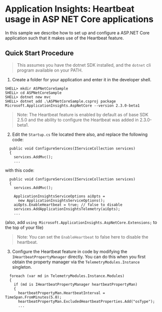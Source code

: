 # Application Insights: Heartbeat usage in ASP NET Core applications
In this sample we describe how to set up and configure a ASP.NET Core application
such that it makes use of the Heartbeat feature.

## Quick Start Procedure

> This assumes you have the dotnet SDK installed, and the `dotnet` cli program
available on your PATH.

1. Create a folder for your application and enter it in the developer shell.
````
SHELL> mkdir ASPNetCoreSample
SHELL> cd ASPNetCoreSample
SHELL> dotnet new mvc
SHELL> dotnet add .\ASPNetCoreSample.csproj package Microsoft.ApplicationInsights.AspNetCore --version 2.3.0-beta1
````

> Note: The Heartbeat feature is enabled by default as of base SDK 2.5.0 and the
ability to configure the Heartbeat was added in 2.3.0-beta1.

2. Edit the `Startup.cs` file located there also,  and replace the following
code:
````
  public void ConfigureServices(IServiceCollection services)
  {
    services.AddMvc();
    ...
````
with this code:
````
  public void ConfigureServices(IServiceCollection services)
  {
    services.AddMvc();
    
    ApplicationInsightsServiceOptions aiOpts = 
      new ApplicationInsightsServiceOptions();
    aiOpts.EnableHeartbeat = true; // false to disable
    services.AddApplicationInsightsTelemetry(aiOpts);
    ...
````
(also, add `using Microsoft.ApplicationInsights.AspNetCore.Extensions;` to the
top of your file)

> Note: You can set the `EnableHeartbeat` to false here to disable the heartbeat.

3. Configure the Heartbeat feature in code by modifying the 
`IHeartbeatPropertyManager` directly. You can do this when you first obtain the
property manager via the `TelemetryModules.Instance` singleton.
````
  foreach (var md in TelemetryModules.Instance.Modules)
  {
    if (md is IHeartbeatPropertyManager heartbeatPropertyMan)
    {
      heartbeatPropertyMan.HeartbeatInterval = TimeSpan.FromMinutes(5.0);
      heartbeatPropertyMan.ExcludedHeartbeatProperties.Add("osType");
      ...
````
